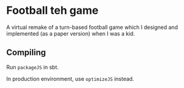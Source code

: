 # Football teh game

A virtual remake of a turn-based football game
which I designed and implemented (as a paper version)
when I was a kid.

## Compiling

Run `packageJS` in sbt.

In production environment, use `optimizeJS` instead.
